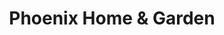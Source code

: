 ---
collection_archive: true
collection_category:
  - Award Winning
  - Sports + Athletes
  - Travel
  - Editorial
  - Reportage
  - Lifestyle
  - Portraits
  - Color
collection_content: ''
collection_cover: 'https://d1sf55qlb7p6hz.cloudfront.net/spirit-3.jpg'
collection_cover_mobile: 'https://d1sf55qlb7p6hz.cloudfront.net/verticalcovers-35.jpg'
collection_description: >-
  Portraits of celebrated cowboy artist Curt Mattson. Winner in _AP 32: American
  Photography Annual_ 2016 in editorial photography.
collection_description_alignment: center
collection_exhibition: []
collection_filter: Commissioned + Stock
collection_hidden: false
collection_meta: Curt Mattson Unbridled Spirit
collection_press: []
collection_preview:
  - 'https://d1sf55qlb7p6hz.cloudfront.net/unbridled_covers-1.jpg'
  - 'https://d1sf55qlb7p6hz.cloudfront.net/unbridled_covers-2.jpg'
  - 'https://d1sf55qlb7p6hz.cloudfront.net/unbridled_covers-3.jpg'
  - 'https://d1sf55qlb7p6hz.cloudfront.net/unbridled_covers-4.jpg'
cover_image: 'https://d1sf55qlb7p6hz.cloudfront.net/social-25.jpg'
date: ''
hide_footer: true
layout: blocks
logo: ''
navigation_theme: white
px_extra: true
slug: cowboy-curt/
theme_color: '#C6ACD2'
theme_color_all_works: '#D9AAEB'
title: Phoenix Home & Garden
collection_awards:
  - content: |-
      **2016**  
      _AP 32: American Photography Annual 32_  
      Best Editorial Work:
    template: popup-text-element
collection_blocks:
  - _bookshop_name: collections/media-row-start
    row_alignment: between
  - _bookshop_name: collections/media-element
    block: media-element
    color: '#E0D2E0'
    image: 'https://d1sf55qlb7p6hz.cloudfront.net/spirit-1.jpg'
    margin_left: '25'
    margin_right: ''
    margin_y: '100'
    width: '60'
  - _bookshop_name: collections/media-row
    row_alignment: between
  - _bookshop_name: collections/media-element
    block: media-element
    color: '#F9F7D1'
    image: 'https://d1sf55qlb7p6hz.cloudfront.net/spirit-2.jpg'
    margin_left: '5'
    margin_y: '100'
    width: '50'
  - _bookshop_name: collections/media-element
    block: media-element
    color: '#DEE8BD'
    image: 'https://d1sf55qlb7p6hz.cloudfront.net/spirit-3.jpg'
    margin_left: ''
    margin_right: '5'
    margin_y: '600'
    width: '33'
  - _bookshop_name: collections/media-row
    row_alignment: between
  - _bookshop_name: collections/media-element
    block: media-element
    color: '#D3E7F3'
    image: 'https://d1sf55qlb7p6hz.cloudfront.net/spirit-4.jpg'
    margin_left: '35'
    margin_right: ''
    margin_y: '100'
    width: '45'
  - _bookshop_name: collections/media-row
    row_alignment: between
  - _bookshop_name: collections/media-element
    block: media-element
    color: '#F4E8DC'
    image: 'https://d1sf55qlb7p6hz.cloudfront.net/spirit-6.jpg'
    margin_left: '10'
    margin_right: ''
    margin_y: '100'
    width: '40'
  - _bookshop_name: collections/media-element
    block: media-element
    color: '#D1B5DA'
    image: 'https://d1sf55qlb7p6hz.cloudfront.net/spirit-5.jpg'
    margin_right: '5'
    margin_y: '600'
    width: '40'
  - _bookshop_name: collections/media-row
    row_alignment: between
  - _bookshop_name: collections/media-element
    block: media-element
    color: '#F4CBAA'
    image: 'https://d1sf55qlb7p6hz.cloudfront.net/spirit-7.jpg'
    margin_left: '20'
    margin_right: ''
    margin_y: '200'
    width: '60'
  - _bookshop_name: collections/media-row-end
---